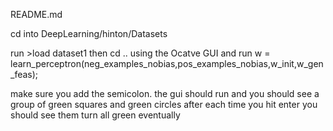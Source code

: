 README.mdcd into DeepLearning/hinton/Datasets run >load dataset1then cd .. using the Ocatve GUIand run w = learn_perceptron(neg_examples_nobias,pos_examples_nobias,w_init,w_gen_feas);make sure you add the semicolon. the gui should run and you should see a group of green squares and green circles after each time you hit enter you should see them turn all green eventually
